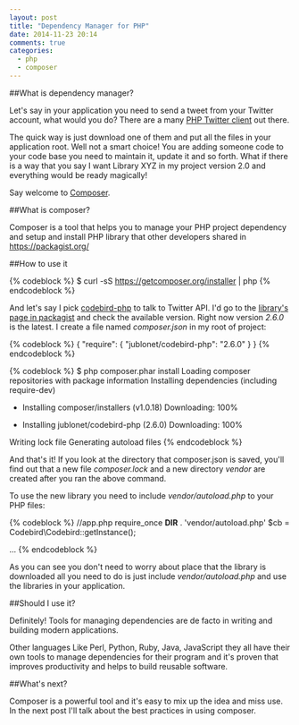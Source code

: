 ```yaml
---
layout: post
title: "Dependency Manager for PHP"
date: 2014-11-23 20:14
comments: true
categories:
  - php
  - composer
---
```


##What is dependency manager?

Let's say in your application you need to send a tweet from your Twitter account, what would you do? There are a many [PHP Twitter client](https://dev.twitter.com/overview/api/twitter-libraries#php) out there.

The quick way is just download one of them and put all the files in your application root. Well not a smart choice! You are adding someone code to your code base you need to maintain it, update it and so forth. What if there is a way that you say I want Library XYZ in my project version 2.0 and everything would be ready magically!

Say welcome to [Composer](https://getcomposer.org/).



<!-- more -->

##What is composer?

Composer is a tool that helps you to manage your PHP project dependency and setup and install PHP library that other developers shared in https://packagist.org/


##How to use it

{% codeblock %}
$ curl -sS https://getcomposer.org/installer | php
{% endcodeblock %}

And let's say I pick [codebird-php](https://packagist.org/packages/jublonet/codebird-php) to talk to Twitter API. I'd go to the [library's page in packagist](https://packagist.org/packages/jublonet/codebird-php) and check the available version. Right now version _2.6.0_ is the latest. I create a file named _composer.json_ in my root of project:

{% codeblock %}
{
    "require": {
        "jublonet/codebird-php": "2.6.0"
    }
}
{% endcodeblock %}



{% codeblock %}
$ php composer.phar install
Loading composer repositories with package information
Installing dependencies (including require-dev)
  - Installing composer/installers (v1.0.18)
    Downloading: 100%

  - Installing jublonet/codebird-php (2.6.0)
    Downloading: 100%

Writing lock file
Generating autoload files
{% endcodeblock %}


And that's it! If you look at the directory that composer.json is saved, you'll find out that a new file *composer.lock* and a new directory *vendor* are created after you ran the above command.

To use the new library you need to include _vendor/autoload.php_ to your PHP files:

{% codeblock %}
//app.php
require_once __DIR__ . 'vendor/autoload.php'
$cb = Codebird\Codebird::getInstance();

...
{% endcodeblock %}

As you can see you don't need to worry about place that the library is downloaded all you need to do is just include _vendor/autoload.php_ and use the libraries in your application.


##Should I use it?

Definitely! Tools for managing dependencies are de facto in writing and building modern applications.

Other languages Like Perl, Python, Ruby, Java, JavaScript they all have their own tools to manage dependencies for their program and it's proven that improves productivity and helps to build reusable software.


##What's next?

Composer is a powerful tool and it's easy to mix up the idea and miss use. In the next post I'll talk about the best practices in using composer.
